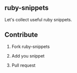 ## ruby-snippets 

Let's collect useful ruby snippets.
  
## Contribute
 1) Fork ruby-snippets
 
 2) Add you snippet
 
 3) Pull request

